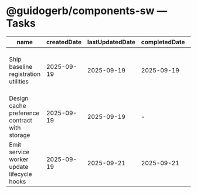 # @guidogerb/components-sw — Tasks

| name                                          | createdDate | lastUpdatedDate | completedDate | status      | description                                                                                                          |
| --------------------------------------------- | ----------- | --------------- | ------------- | ----------- | -------------------------------------------------------------------------------------------------------------------- |
| Ship baseline registration utilities          | 2025-09-19  | 2025-09-19      | 2025-09-19    | complete    | Released lightweight `registerSW` and `unregisterSW` helpers that safely no-op when service workers are unavailable. |
| Design cache preference contract with storage | 2025-09-19  | 2025-09-19      | -             | in progress | Define how `@guidogerb/components-storage` communicates asset/API cache toggles so the worker can react at runtime.  |
| Emit service worker update lifecycle hooks    | 2025-09-19  | 2025-09-21      | 2025-09-21    | complete    | Surface events/promises that let apps prompt users about refreshed assets once a new worker installs.                |
